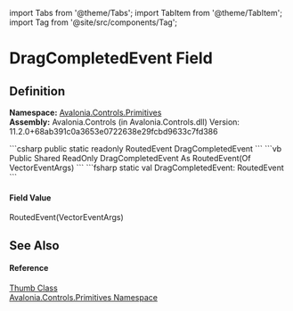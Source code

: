 import Tabs from '@theme/Tabs'; 
import TabItem from '@theme/TabItem'; 
import Tag from '@site/src/components/Tag'; 

# DragCompletedEvent Field




## Definition
**Namespace:** <a href="N_Avalonia_Controls_Primitives">Avalonia.Controls.Primitives</a>  
**Assembly:** Avalonia.Controls (in Avalonia.Controls.dll) Version: 11.2.0+68ab391c0a3653e0722638e29fcbd9633c7fd386

<Tabs groupId="api-code-preview">
<TabItem value="csharp" label="C#">
```csharp
public static readonly RoutedEvent<VectorEventArgs> DragCompletedEvent
```
</TabItem>
<TabItem value="vb" label="VB">
```vb
Public Shared ReadOnly DragCompletedEvent As RoutedEvent(Of VectorEventArgs)
```
</TabItem>
<TabItem value="fsharp" label="F#">
```fsharp
static val DragCompletedEvent: RoutedEvent<VectorEventArgs>
```
</TabItem>
</Tabs>



#### Field Value
RoutedEvent(VectorEventArgs)

## See Also


#### Reference
<a href="T_Avalonia_Controls_Primitives_Thumb">Thumb Class</a>  
<a href="N_Avalonia_Controls_Primitives">Avalonia.Controls.Primitives Namespace</a>  
